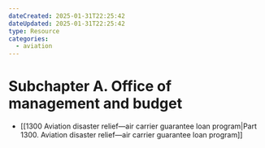 ```yaml
---
dateCreated: 2025-01-31T22:25:42
dateUpdated: 2025-01-31T22:25:42
type: Resource
categories:
  - aviation
---
```


# Subchapter A. Office of management and budget

- [[1300 Aviation disaster relief—air carrier guarantee loan program|Part 1300. Aviation disaster relief—air carrier guarantee loan program]]
